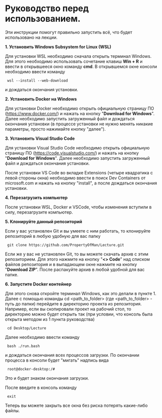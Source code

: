﻿

# Руководство перед использованием.

Эти инструкции помогут правильно запустить всё, что будет использовано на лекции.

**1. Установить Windows Subsystem for Linux (WSL)**

Для установки WSL необходимо сначала открыть терминал Windows. Для этого необходимо использовать сочетание клавиш **Win + R** и ввести в открывшееся окно команду **cmd**.
В открывшемся окне консоли необходимо ввести команду

	 wsl --install --web-download

и дождаться окончания установки.

**2. Установить Docker на Windows**

Для установки Docker необходимо открыть официальную страницу ПО (https://www.docker.com/) и нажать на кнопку "**Download for Windows**". Далее необходимо запустить загруженный файл и дождаться окончания установки (в процессе установки не нужно менять никакие параметры, просто нажимайте кнопку "далее").

**3. Установить Visual Studio Code**

Для установки Visual Studio Code необходимо открыть официальную страницу ПО (https://code.visualstudio.com/) и нажать на кнопку "**Download for Windows**". Далее необходимо запустить загруженный файл и дождаться окончания установки.

После установки VS Code во вкладке Extensions (четыре квадратика с левой стороны окна) необходимо ввести в поиск Dev Containers от microsoft.com и нажать на кнопку "install", а после дождаться окончания установки.
	
**4. Перезагрузить компьютер** 

После установки WSL, Docker и VSCode, чтобы изменения вступили в силу, перезагрузите компьютер.
	
**5. Клонируйте данный репозиторий**

Если у вас установлен Git и вы умеете с ним работать, то клонируйте репозиторий в любую удобную для вас папку

	 git clone https://github.com/PropertyOfMan/Lecture.git

Если же у вас не установлен Git, то вы можете скачать архив с этим репозиторием. Для этого нажмите на кнопку "**<> Code**" над списком файлов репозитория и в выпадающем окне нажмите на кнопку "**Download ZIP**". После распакуйте архив в любой удобной для вас папке.

**6. Запустите Docker контейнер**

Для этого снова откройте терминал Windows, как это делали в пункте 1. Далее с помощью команды cd <path_to_folder> (где <path_to_folder> - путь до папки) перейдите в директорию проекта из репозитория.
Например, если вы скопировали проект на рабочий стол, то директорию можно будет открыть так (при условии, что консоль была открыта методом из 1 пункта руководства)

	 cd Desktop/Lecture

Далее необходимо ввести команду 

	 bash ./run.bash
и дождаться окончания всех процессов загрузки. По окончании процесса в консоли будет "мигать" надпись вида

	 root@docker-desktop:/#
Это и будет знаком окончания загрузки.

После введите в консоль команду 

	 exit

Теперь вы можете закрыть все окна без риска потерять какие-либо файлы.

